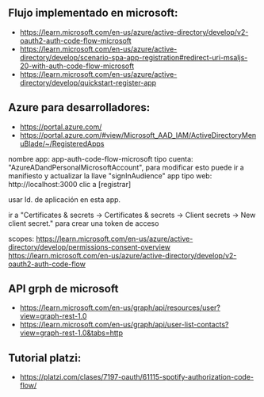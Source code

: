 
## Flujo implementado en microsoft: 
- https://learn.microsoft.com/en-us/azure/active-directory/develop/v2-oauth2-auth-code-flow-microsoft
- https://learn.microsoft.com/en-us/azure/active-directory/develop/scenario-spa-app-registration#redirect-uri-msaljs-20-with-auth-code-flow-microsoft
- https://learn.microsoft.com/en-us/azure/active-directory/develop/quickstart-register-app

## Azure para desarrolladores:
- https://portal.azure.com/
- https://portal.azure.com/#view/Microsoft_AAD_IAM/ActiveDirectoryMenuBlade/~/RegisteredApps

nombre app: app-auth-code-flow-microsoft
tipo cuenta: "AzureADandPersonalMicrosoftAccount", para modificar esto puede ir a manifiesto y actualizar la llave "signInAudience"
app tipo web: http://localhost:3000
clic a [registrar]

usar Id. de aplicación en esta app.

ir a "Certificates & secrets ->  Certificates & secrets -> Client secrets -> New client secret." para crear una token de acceso

scopes: https://learn.microsoft.com/en-us/azure/active-directory/develop/permissions-consent-overview
https://learn.microsoft.com/en-us/azure/active-directory/develop/v2-oauth2-auth-code-flow

## API grph de microsoft
- https://learn.microsoft.com/en-us/graph/api/resources/user?view=graph-rest-1.0
- https://learn.microsoft.com/en-us/graph/api/user-list-contacts?view=graph-rest-1.0&tabs=http

## Tutorial platzi: 
- https://platzi.com/clases/7197-oauth/61115-spotify-authorization-code-flow/